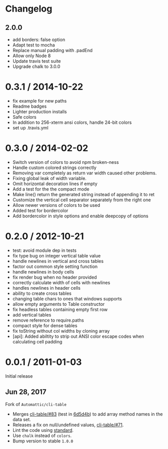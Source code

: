 # Changelog

## 2.0.0

- add borders: false option
- Adapt test to mocha
- Replace manual padding with .padEnd
- Allow only Node 8
- Update travis test suite
- Upgrade chalk to 3.0.0

0.3.1 / 2014-10-22
==================

 * fix example for new paths
 * Readme badges
 * Lighter production installs
 * Safe colors
 * In addition to 256-xterm ansi colors, handle 24-bit colors
 * set up .travis.yml

0.3.0 / 2014-02-02
==================

 * Switch version of colors to avoid npm broken-ness
 * Handle custom colored strings correctly
 * Removing var completely as return var width caused other problems.
 * Fixing global leak of width variable.
 * Omit horizontal decoration lines if empty
 * Add a test for the the compact mode
 * Make line() return the generated string instead of appending it to ret
 * Customize the vertical cell separator separately from the right one
 * Allow newer versions of colors to be used
 * Added test for bordercolor
 * Add bordercolor in style options and enable deepcopy of options

0.2.0 / 2012-10-21
==================

  * test: avoid module dep in tests
  * fix type bug on integer vertical table value
  * handle newlines in vertical and cross tables
  * factor out common style setting function
  * handle newlines in body cells
  * fix render bug when no header provided
  * correctly calculate width of cells with newlines
  * handles newlines in header cells
  * ability to create cross tables
  * changing table chars to ones that windows supports
  * allow empty arguments to Table constructor
  * fix headless tables containing empty first row
  * add vertical tables
  * remove reference to require.paths
  * compact style for dense tables
  * fix toString without col widths by cloning array
  * [api]: Added abiltity to strip out ANSI color escape codes when calculating cell padding

0.0.1 / 2011-01-03
==================

Initial release


## Jun 28, 2017

Fork of `Automattic/cli-table`

- Merges [cli-table/#83](https://github.com/Automattic/cli-table/pull/83) (test in [6d5d4b](https://github.com/keymetrics/cli-table/commit/6d5d4b293295e312ad1370e28f409e5a3ff3fc47)) to add array method names in the data set.
- Releases a fix on null/undefined values, [cli-table/#71](https://github.com/Automattic/cli-table/pull/71).
- Lint the code using [standard](https://github.com/standard/standard).
- Use `chalk` instead of `colors`.
- Bump version to stable `1.0.0`
